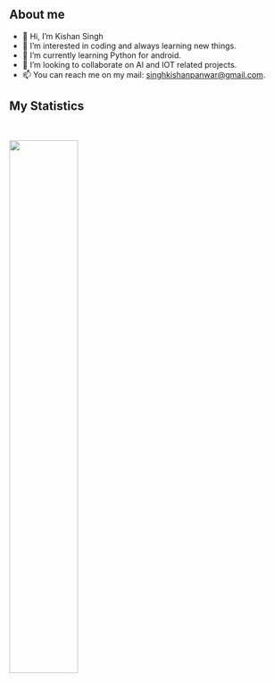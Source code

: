 ## About me
- 👋 Hi, I’m Kishan Singh
- 👀 I’m interested in coding and always learning new things.
- 🌱 I’m currently learning Python for android.
- 💞️ I’m looking to collaborate on AI and IOT related projects.
- 📫 You can reach me on my mail: singhkishanpanwar@gmail.com.

<!---
kishansinghpanwar/kishansinghpanwar is a ✨ special ✨ repository because its `README.md` (this file) appears on your GitHub profile.
You can click the Preview link to take a look at your changes.
--->

## My Statistics

<br/>
<p align="left">
  <img width="49.5%" src="https://github-readme-stats.vercel.app/api?username=kishansinghpanwar&show_icons=true&hide_border=false" />
</p>
<br>
